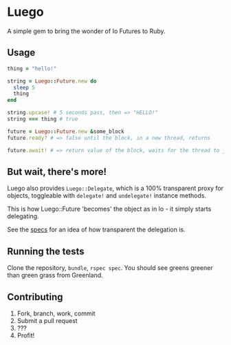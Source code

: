Luego
=====

A simple gem to bring the wonder of Io Futures to Ruby.

Usage
-----

```ruby
thing = "hello!"

string = Luego::Future.new do
  sleep 5
  thing
end

string.upcase! # 5 seconds pass, then => "HELLO!"
string === thing # true

future = Luego::Future.new &some_block
future.ready? # => false until the block, in a new thread, returns

future.await! # => return value of the block, waits for the thread to join
```

But wait, there's more!
--

Luego also provides `Luego::Delegate`, which is a 100% transparent proxy for objects, toggleable with `delegate!` and `undelegate!` instance methods.

This is how Luego::Future 'becomes' the object as in Io - it simply starts delegating.

See the [specs](http://github.com/brianewing/luego/tree/master/spec/delegate_spec.rb) for an idea of how transparent the delegation is.

Running the tests
-----------------

Clone the repository, `bundle`, `rspec spec`.
You should see greens greener than green grass from Greenland.

Contributing
------------

1. Fork, branch, work, commit
2. Submit a pull request
3. ???
4. Profit!